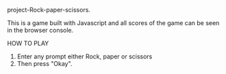  project-Rock-paper-scissors.
 
 This is a game built with Javascript and all scores of the game can be seen in the browser console.

 HOW TO PLAY
 1. Enter any prompt either Rock, paper or scissors
 2. Then press "Okay".
